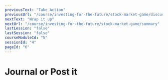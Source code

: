 ```yaml
---
previousText: "Take Action"
previousUrl: "/course/investing-for-the-future/stock-market-game/discussion"
nextText: "Wrap it up"
nextUrl: "/course/investing-for-the-future/stock-market-game/summary"
lastLession: "false"
lastSession: "false"
courseModuleId: "5"
sessionId: "4"
pageId: "6"
---
```



# Journal or Post it